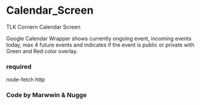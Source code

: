 # Calendar_Screen
TLK Cornern Calendar Screen

Google Calendar Wrapper shows currently ongoing event, incoming events today, max 4 future events and indicates if the event is public or private with Green and Red color overlay.


### required
node-fetch
http



### Code by Marwwin & Nugge
